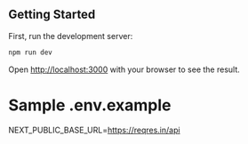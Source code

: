 ## Getting Started

First, run the development server:

```bash
npm run dev

```

Open [http://localhost:3000](http://localhost:3000) with your browser to see the result.

# Sample .env.example

NEXT_PUBLIC_BASE_URL=https://reqres.in/api

